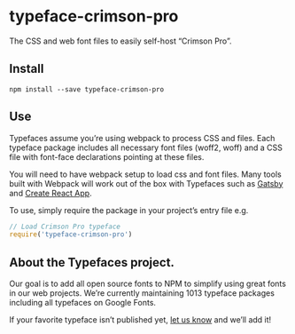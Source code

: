 
# typeface-crimson-pro

The CSS and web font files to easily self-host “Crimson Pro”.

## Install

`npm install --save typeface-crimson-pro`

## Use

Typefaces assume you’re using webpack to process CSS and files. Each typeface
package includes all necessary font files (woff2, woff) and a CSS file with
font-face declarations pointing at these files.

You will need to have webpack setup to load css and font files. Many tools built
with Webpack will work out of the box with Typefaces such as [Gatsby](https://github.com/gatsbyjs/gatsby)
and [Create React App](https://github.com/facebookincubator/create-react-app).

To use, simply require the package in your project’s entry file e.g.

```javascript
// Load Crimson Pro typeface
require('typeface-crimson-pro')
```

## About the Typefaces project.

Our goal is to add all open source fonts to NPM to simplify using great fonts in
our web projects. We’re currently maintaining 1013 typeface packages
including all typefaces on Google Fonts.

If your favorite typeface isn’t published yet, [let us know](https://github.com/KyleAMathews/typefaces)
and we’ll add it!
